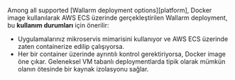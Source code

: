 Among all supported [Wallarm deployment options][platform], Docker image kullanılarak AWS ECS üzerinde gerçekleştirilen Wallarm deployment, bu **kullanım durumları** için önerilir:

* Uygulamalarınız mikroservis mimarisini kullanıyor ve AWS ECS üzerinde zaten containerize edilip çalışıyorsa.
* Her bir container üzerinde ayrıntılı kontrol gerektiriyorsa, Docker image öne çıkar. Geleneksel VM tabanlı deploymentlarda tipik olarak mümkün olanın ötesinde bir kaynak izolasyonu sağlar.